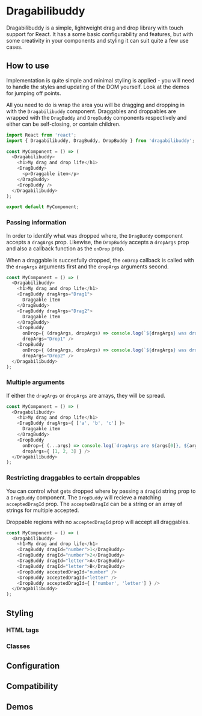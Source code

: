 # Dragabilibuddy

Dragabilibuddy is a simple, lightweight drag and drop library with touch support for React. It has a some basic configurability and features, but with some creativity in your components and styling it can suit quite a few use cases.

## How to use

Implementation is quite simple and minimal styling is applied - you will need to handle the styles and updating of the DOM yourself. Look at the demos for jumping off points.

All you need to do is wrap the area you will be dragging and dropping in with the `Dragabilibuddy` component. Draggables and droppables are wrapped with the `DragBuddy` and `DropBuddy` components respectively and either can be self-closing, or contain children.

```javascript
import React from 'react';
import { Dragabilibuddy, DragBuddy, DropBuddy } from 'dragabilibuddy';

const MyComponent = () => (
  <Dragabilibuddy>
    <h1>My drag and drop life</h1>
    <DragBuddy>
      <p>Draggable item</p>
    </DragBuddy>
    <DropBuddy />
  </Dragabilibuddy>
);

export default MyComponent;
```

### Passing information

In order to identify what was dropped where, the `DragBuddy` component accepts a `dragArgs` prop. Likewise, the `DropBuddy` accepts a `dropArgs` prop and also a callback function as the `onDrop` prop.

When a draggable is succesfully dropped, the `onDrop` callback is called with the `dragArgs` arguments first and the `dropArgs` arguments second.

```javascript
const MyComponent = () => (
  <Dragabilibuddy>
    <h1>My drag and drop life</h1>
    <DragBuddy dragArgs="Drag1">
      Draggable item
    </DragBuddy>
    <DragBuddy dragArgs="Drag2">
      Draggable item
    </DragBuddy>
    <DropBuddy
      onDrop={ (dragArgs, dropArgs) => console.log(`${dragArgs} was dropped onto ${dropArgs}`) }
      dropArgs="Drop1" />
    <DropBuddy
      onDrop={ (dragArgs, dropArgs) => console.log(`${dragArgs} was dropped onto ${dropArgs}`) }
      dropArgs="Drop2" />
  </Dragabilibuddy>
);
```

### Multiple arguments

If either the `dragArgs` or `dropArgs` are arrays, they will be spread.

```javascript
const MyComponent = () => (
  <Dragabilibuddy>
    <h1>My drag and drop life</h1>
    <DragBuddy dragArgs={ ['a', 'b', 'c'] }>
      Draggable item
    </DragBuddy>
    <DropBuddy
      onDrop={ (...args) => console.log(`dragArgs are ${args[0]}, ${args[1]}, ${args[2]}, dropArgs are ${args[3]}, ${args[4]}, ${args[5]}.`) }
      dropArgs={ [1, 2, 3] } />
  </Dragabilibuddy>
);
```

### Restricting draggables to certain droppables

You can control what gets dropped where by passing a `dragId` string prop to a `DragBuddy` component. The `DropBuddy` will recieve a matching `acceptedDragId` prop. The `acceptedDragId` can be a string or an array of strings for multiple accepted.

Droppable regions with no `acceptedDragId` prop will accept all draggables.

```javascript
const MyComponent = () => (
  <Dragabilibuddy>
    <h1>My drag and drop life</h1>
    <DragBuddy dragId="number">1</DragBuddy>
    <DragBuddy dragId="number">2</DragBuddy>
    <DragBuddy dragId="letter">A</DragBuddy>
    <DragBuddy dragId="letter">B</DragBuddy>
    <DropBuddy acceptedDragId="number" />
    <DropBuddy acceptedDragId="letter" />
    <DropBuddy acceptedDragId={ ['number', 'letter'] } />
  </Dragabilibuddy>
);
```

## Styling

### HTML tags

### Classes

## Configuration

## Compatibility

## Demos